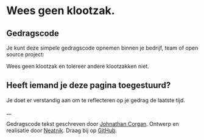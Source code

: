 # Wees geen klootzak.

## Gedragscode

Je kunt deze simpele gedragscode opnemen binnen je bedrijf, team of open source project:

Wees geen klootzak en tolereer andere klootzakken niet.

## Heeft iemand je deze pagina toegestuurd?

Je doet er verstandig aan om te reflecteren op je gedrag de laatste tijd.

__

Gedragscode tekst geschreven door [Johnathan Corgan](https://keybase.io/jcorgan). Ontwerp en realisatie door [Neatnik](https://neatnik.net/). Draag bij op [GitHub](https://github.com/neatnik/asshole.fyi).

